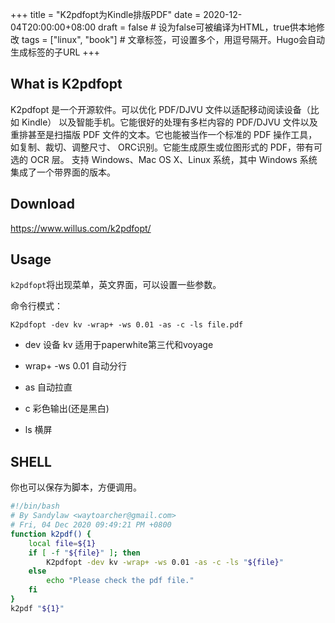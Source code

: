 +++
title = "K2pdfopt为Kindle排版PDF"
date = 2020-12-04T20:00:00+08:00
draft = false # 设为false可被编译为HTML，true供本地修改
tags = ["linux", "book"] # 文章标签，可设置多个，用逗号隔开。Hugo会自动生成标签的子URL
+++

## What is K2pdfopt

K2pdfopt 是一个开源软件。可以优化 PDF/DJVU 文件以适配移动阅读设备（比如 Kindle）
以及智能手机。它能很好的处理有多栏内容的 PDF/DJVU 文件以及重排甚至是扫描版
PDF 文件的文本。它也能被当作一个标准的 PDF 操作工具，如复制、裁切、调整尺寸、
ORC识别。它能生成原生或位图形式的 PDF，带有可选的 OCR 层。
支持 Windows、Mac OS X、Linux 系统，其中 Windows 系统集成了一个带界面的版本。

## Download

https://www.willus.com/k2pdfopt/

## Usage

`k2pdfopt`将出现菜单，英文界面，可以设置一些参数。

命令行模式：

`K2pdfopt -dev kv -wrap+ -ws 0.01 -as -c -ls file.pdf`

- dev 设备 kv 适用于paperwhite第三代和voyage

- wrap+ -ws 0.01 自动分行

- as 自动拉直

- c 彩色输出(还是黑白)

- ls 横屏

## SHELL

你也可以保存为脚本，方便调用。

```bash
#!/bin/bash
# By Sandylaw <waytoarcher@gmail.com>
# Fri, 04 Dec 2020 09:49:21 PM +0800
function k2pdf() {
    local file=${1}
    if [ -f "${file}" ]; then
        K2pdfopt -dev kv -wrap+ -ws 0.01 -as -c -ls "${file}"
    else
        echo "Please check the pdf file."
    fi
}
k2pdf "${1}"
```
